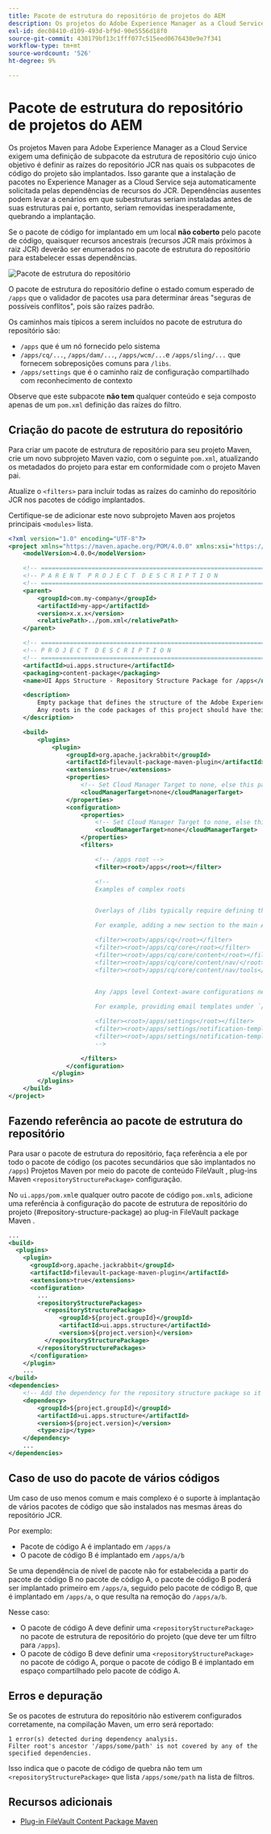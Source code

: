 ```yaml
---
title: Pacote de estrutura do repositório de projetos do AEM
description: Os projetos do Adobe Experience Manager as a Cloud Service Maven exigem uma definição de sub-pacote de estrutura de repositório cujo único objetivo é definir as raízes do repositório JCR nas quais os sub-pacotes de código do projeto são implantados.
exl-id: dec08410-d109-493d-bf9d-90e5556d18f0
source-git-commit: 430179bf13c1fff077c515eed0676430e9e7f341
workflow-type: tm+mt
source-wordcount: '526'
ht-degree: 9%

---
```


# Pacote de estrutura do repositório de projetos do AEM

Os projetos Maven para Adobe Experience Manager as a Cloud Service exigem uma definição de subpacote da estrutura de repositório cujo único objetivo é definir as raízes do repositório JCR nas quais os subpacotes de código do projeto são implantados. Isso garante que a instalação de pacotes no Experience Manager as a Cloud Service seja automaticamente solicitada pelas dependências de recursos do JCR. Dependências ausentes podem levar a cenários em que subestruturas seriam instaladas antes de suas estruturas pai e, portanto, seriam removidas inesperadamente, quebrando a implantação.

Se o pacote de código for implantado em um local **não coberto** pelo pacote de código, quaisquer recursos ancestrais (recursos JCR mais próximos à raiz JCR) deverão ser enumerados no pacote de estrutura do repositório para estabelecer essas dependências.

![Pacote de estrutura do repositório](./assets/repository-structure-packages.png)

O pacote de estrutura do repositório define o estado comum esperado de `/apps` que o validador de pacotes usa para determinar áreas &quot;seguras de possíveis conflitos&quot;, pois são raízes padrão.

Os caminhos mais típicos a serem incluídos no pacote de estrutura do repositório são:

+ `/apps` que é um nó fornecido pelo sistema
+ `/apps/cq/...`, `/apps/dam/...`, `/apps/wcm/...`e `/apps/sling/...` que fornecem sobreposições comuns para `/libs`.
+ `/apps/settings` que é o caminho raiz de configuração compartilhado com reconhecimento de contexto

Observe que este subpacote **não tem** qualquer conteúdo e seja composto apenas de um `pom.xml` definição das raízes do filtro.

## Criação do pacote de estrutura do repositório

Para criar um pacote de estrutura de repositório para seu projeto Maven, crie um novo subprojeto Maven vazio, com o seguinte `pom.xml`, atualizando os metadados do projeto para estar em conformidade com o projeto Maven pai.

Atualize o `<filters>` para incluir todas as raízes do caminho do repositório JCR nos pacotes de código implantados.

Certifique-se de adicionar este novo subprojeto Maven aos projetos principais `<modules>` lista.

```xml
<?xml version="1.0" encoding="UTF-8"?>
<project xmlns="https://maven.apache.org/POM/4.0.0" xmlns:xsi="https://www.w3.org/2001/XMLSchema-instance" xsi:schemaLocation="https://maven.apache.org/POM/4.0.0 https://maven.apache.org/maven-v4_0_0.xsd">
    <modelVersion>4.0.0</modelVersion>

    <!-- ====================================================================== -->
    <!-- P A R E N T  P R O J E C T  D E S C R I P T I O N                      -->
    <!-- ====================================================================== -->
    <parent>
        <groupId>com.my-company</groupId>
        <artifactId>my-app</artifactId>
        <version>x.x.x</version>
        <relativePath>../pom.xml</relativePath>
    </parent>

    <!-- ====================================================================== -->
    <!-- P R O J E C T  D E S C R I P T I O N                                   -->
    <!-- ====================================================================== -->
    <artifactId>ui.apps.structure</artifactId>
    <packaging>content-package</packaging>
    <name>UI Apps Structure - Repository Structure Package for /apps</name>

    <description>
        Empty package that defines the structure of the Adobe Experience Manager repository the code packages in this project deploy into.
        Any roots in the code packages of this project should have their parent enumerated in the filters list below.
    </description>

    <build>
        <plugins>
            <plugin>
                <groupId>org.apache.jackrabbit</groupId>
                <artifactId>filevault-package-maven-plugin</artifactId>
                <extensions>true</extensions>
                <properties>
                    <!-- Set Cloud Manager Target to none, else this package will be deployed and remove all defined filter roots -->
                    <cloudManagerTarget>none</cloudManagerTarget>
                </properties>
                <configuration>
                    <properties>
                        <!-- Set Cloud Manager Target to none, else this package will be deployed and remove all defined filter roots -->
                        <cloudManagerTarget>none</cloudManagerTarget>
                    </properties>
                    <filters>

                        <!-- /apps root -->
                        <filter><root>/apps</root></filter>

                        <!--
                        Examples of complex roots


                        Overlays of /libs typically require defining the overlayed structure, at each level here.

                        For example, adding a new section to the main AEM Tools navigation, necessitates the following rules:

                        <filter><root>/apps/cq</root></filter>
                        <filter><root>/apps/cq/core</root></filter>
                        <filter><root>/apps/cq/core/content</root></filter>
                        <filter><root>/apps/cq/core/content/nav/</root></filter>
                        <filter><root>/apps/cq/core/content/nav/tools</root></filter>


                        Any /apps level Context-aware configurations need to enumerated here. 
                        
                        For example, providing email templates under `/apps/settings/notification-templates/com.day.cq.replication` necessitates the following rules:

                        <filter><root>/apps/settings</root></filter>
                        <filter><root>/apps/settings/notification-templates</root></filter>
                        <filter><root>/apps/settings/notification-templates/com.day.cq.replication</root></filter>
                        -->

                    </filters>
                </configuration>
            </plugin>
        </plugins>
    </build>
</project>
```

## Fazendo referência ao pacote de estrutura do repositório

Para usar o pacote de estrutura do repositório, faça referência a ele por todo o pacote de código (os pacotes secundários que são implantados no `/apps`) Projetos Maven por meio do pacote de conteúdo FileVault , plug-ins Maven `<repositoryStructurePackage>` configuração.

No `ui.apps/pom.xml`e qualquer outro pacote de código `pom.xml`s, adicione uma referência à configuração do pacote de estrutura de repositório do projeto (#repository-structure-package) ao plug-in FileVault package Maven .

```xml
...
<build>
  <plugins>
    <plugin>
      <groupId>org.apache.jackrabbit</groupId>
      <artifactId>filevault-package-maven-plugin</artifactId>
      <extensions>true</extensions>
      <configuration>
        ...
        <repositoryStructurePackages>
          <repositoryStructurePackage>
              <groupId>${project.groupId}</groupId>
              <artifactId>ui.apps.structure</artifactId>
              <version>${project.version}</version>
          </repositoryStructurePackage>
        </repositoryStructurePackages>
      </configuration>
    </plugin>
    ...
</build>
<dependencies>
    <!-- Add the dependency for the repository structure package so it resolves -->
    <dependency>
        <groupId>${project.groupId}</groupId>
        <artifactId>ui.apps.structure</artifactId>
        <version>${project.version}</version>
        <type>zip</type>
    </dependency>
    ...
</dependencies>
```

## Caso de uso do pacote de vários códigos

Um caso de uso menos comum e mais complexo é o suporte à implantação de vários pacotes de código que são instalados nas mesmas áreas do repositório JCR.

Por exemplo:

+ Pacote de código A é implantado em `/apps/a`
+ O pacote de código B é implantado em `/apps/a/b`

Se uma dependência de nível de pacote não for estabelecida a partir do pacote de código B no pacote de código A, o pacote de código B poderá ser implantado primeiro em `/apps/a`, seguido pelo pacote de código B, que é implantado em `/apps/a`, o que resulta na remoção do `/apps/a/b`.

Nesse caso:

+ O pacote de código A deve definir uma `<repositoryStructurePackage>` no pacote de estrutura de repositório do projeto (que deve ter um filtro para `/apps`).
+ O pacote de código B deve definir uma `<repositoryStructurePackage>` no pacote de código A, porque o pacote de código B é implantado em espaço compartilhado pelo pacote de código A.

## Erros e depuração

Se os pacotes de estrutura do repositório não estiverem configurados corretamente, na compilação Maven, um erro será reportado:

```
1 error(s) detected during dependency analysis.
Filter root's ancestor '/apps/some/path' is not covered by any of the specified dependencies.
```

Isso indica que o pacote de código de quebra não tem um `<repositoryStructurePackage>` que lista `/apps/some/path` na lista de filtros.

## Recursos adicionais

+ [Plug-in FileVault Content Package Maven](https://jackrabbit.apache.org/filevault-package-maven-plugin/)
